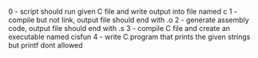 0 - script should run given C file and write output into file named c
1 - compile but not link, output file should end with .o
2 - generate assembly code, output file should end with .s
3 - compile C file and create an executable named cisfun
4 - write C program that prints the given strings but printf dont allowed
